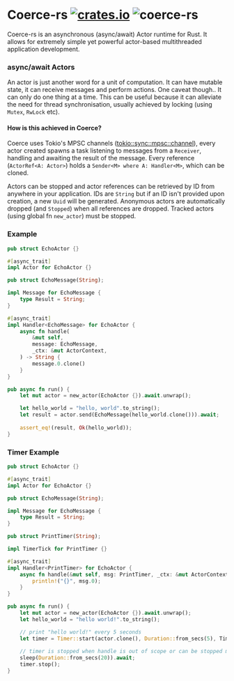 # Coerce-rs [![crates.io](http://meritbadge.herokuapp.com/coerce)](https://crates.io/crates/coerce) ![coerce-rs](https://action-badges.now.sh/leonhartley/coerce-rs)
Coerce-rs is an asynchronous (async/await) Actor runtime for Rust. It allows for extremely simple yet powerful actor-based multithreaded application development.

### async/await Actors
An actor is just another word for a unit of computation. It can have mutable state, it can receive messages and perform actions.
One caveat though.. It can only do one thing at a time. This can be useful because it can alleviate the need for thread synchronisation,
usually achieved by locking (using `Mutex`, `RwLock` etc). 

#### How is this achieved in Coerce?
Coerce uses Tokio's MPSC channels ([tokio::sync::mpsc::channel][channel]), every actor created spawns a task listening to messages from a
`Receiver`, handling and awaiting the result of the message. Every reference (`ActorRef<A: Actor>`) holds a `Sender<M> where A: Handler<M>`, which can be cloned. 

Actors can be stopped and actor references can be retrieved by ID from anywhere in your application. IDs are `String` but if an ID isn't provided upon creation, a new `Uuid` will be generated. Anonymous actors are automatically dropped (and `Stopped`)
when all references are dropped. Tracked actors (using global fn `new_actor`) must be stopped.


### Example
```rust
pub struct EchoActor {}

#[async_trait]
impl Actor for EchoActor {}

pub struct EchoMessage(String);

impl Message for EchoMessage {
    type Result = String;
}

#[async_trait]
impl Handler<EchoMessage> for EchoActor {
    async fn handle(
        &mut self,
        message: EchoMessage,
        _ctx: &mut ActorContext,
    ) -> String {
        message.0.clone()
    }
}

pub async fn run() {
    let mut actor = new_actor(EchoActor {}).await.unwrap();

    let hello_world = "hello, world".to_string();
    let result = actor.send(EchoMessage(hello_world.clone())).await;
    
    assert_eq!(result, Ok(hello_world));
}
```

### Timer Example
```rust
pub struct EchoActor {}

#[async_trait]
impl Actor for EchoActor {}

pub struct EchoMessage(String);

impl Message for EchoMessage {
    type Result = String;
}

pub struct PrintTimer(String);

impl TimerTick for PrintTimer {}

#[async_trait]
impl Handler<PrintTimer> for EchoActor {
    async fn handle(&mut self, msg: PrintTimer, _ctx: &mut ActorContext) {
        println!("{}", msg.0);
    }
}

pub async fn run() {
    let mut actor = new_actor(EchoActor {}).await.unwrap();
    let hello_world = "hello world!".to_string();

    // print "hello world!" every 5 seconds
    let timer = Timer::start(actor.clone(), Duration::from_secs(5), TimerTick(hello_world));
    
    // timer is stopped when handle is out of scope or can be stopped manually by calling `.stop()`
    sleep(Duration::from_secs(20)).await;
    timer.stop();
}
```

[channel]: https://docs.rs/tokio/0.2.4/tokio/sync/mpsc/fn.channel.html

